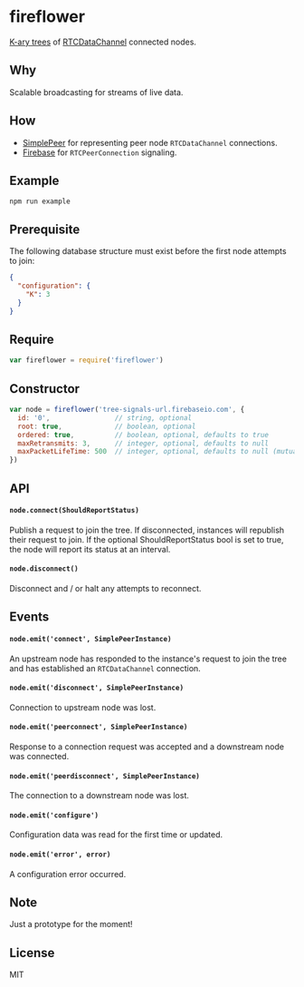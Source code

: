 # fireflower
[K-ary trees](http://en.wikipedia.org/wiki/K-ary_tree) of [RTCDataChannel](http://www.w3.org/TR/webrtc/#rtcdatachannel) connected nodes.

## Why
Scalable broadcasting for streams of live data.

## How
* [SimplePeer](https://github.com/feross/simple-peer) for representing peer node `RTCDataChannel` connections.
* [Firebase](https://www.firebase.com) for `RTCPeerConnection` signaling.

## Example
`npm run example`

## Prerequisite
The following database structure must exist before the first node attempts to join:
```json
{
  "configuration": {
    "K": 3
  }
}
```

## Require
```javascript
var fireflower = require('fireflower')
```

## Constructor
```javascript
var node = fireflower('tree-signals-url.firebaseio.com', {
  id: '0',                // string, optional
  root: true,             // boolean, optional
  ordered: true,          // boolean, optional, defaults to true
  maxRetransmits: 3,      // integer, optional, defaults to null
  maxPacketLifeTime: 500  // integer, optional, defaults to null (mutually exclusive with maxRetransmits)
})
```

## API
#### `node.connect(ShouldReportStatus)`
Publish a request to join the tree. If disconnected, instances will republish their request to join. If the optional ShouldReportStatus bool is set to true, the node will report its status at an interval.

#### `node.disconnect()`
Disconnect and / or halt any attempts to reconnect.

## Events
#### `node.emit('connect', SimplePeerInstance)`
An upstream node has responded to the instance's request to join the tree and has established an `RTCDataChannel` connection.

#### `node.emit('disconnect', SimplePeerInstance)`
Connection to upstream node was lost.

#### `node.emit('peerconnect', SimplePeerInstance)`
Response to a connection request was accepted and a downstream node was connected.

#### `node.emit('peerdisconnect', SimplePeerInstance)`
The connection to a downstream node was lost.

#### `node.emit('configure')`
Configuration data was read for the first time or updated.

#### `node.emit('error', error)`
A configuration error occurred.

## Note
Just a prototype for the moment!

## License
MIT
